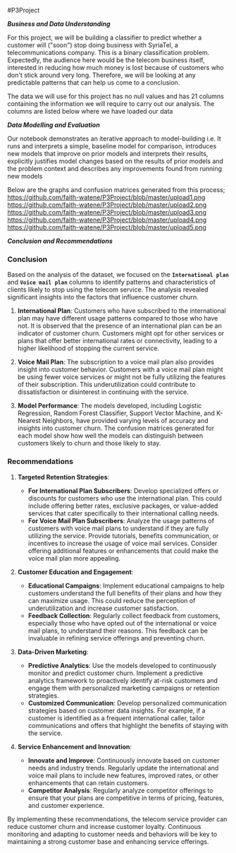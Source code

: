 #P3Project

***Business and Data Understanding***

For this project, we will be building a classifier to predict whether a customer will ("soon") stop doing business with SyriaTel,
a telecommunications company. This is a binary classification problem.
Expectedly, the audience here would be the telecom business itself, interested in reducing how much money is lost because of customers
who don't stick around very long. Therefore, we will be looking at any predictable patterns that can help us come to a conclusion.

The data we will use for this project has no null values and has 21 columns containing the information we will require to carry out our analysis. The columns are listed below where we have loaded our data

***Data Modelling and Evaluation***

Our notebook demonstrates an iterative approach to model-building i.e.
It runs and interprets a simple, baseline model for comparison, introduces new models that improve on 
prior models and interprets their results, explicitly justifies model changes based on the results
of prior models and the problem context and describes any improvements found from running new models

Below are the graphs and confusion matrices generated from this process;
https://github.com/faith-watene/P3Project/blob/master/upload1.png
https://github.com/faith-watene/P3Project/blob/master/upload2.png
https://github.com/faith-watene/P3Project/blob/master/upload3.png
https://github.com/faith-watene/P3Project/blob/master/upload4.png
https://github.com/faith-watene/P3Project/blob/master/upload5.png

***Conclusion and Recommendations***

### Conclusion

Based on the analysis of the dataset, we focused on the **`International plan`** and **`Voice mail plan`** columns to identify patterns and characteristics of clients likely to stop using the telecom service. The analysis revealed significant insights into the factors that influence customer churn. 

1. **International Plan**: Customers who have subscribed to the international plan may have different usage patterns compared to those who have not. It is observed that the presence of an international plan can be an indicator of customer churn. Customers might opt for other services or plans that offer better international rates or connectivity, leading to a higher likelihood of stopping the current service.

2. **Voice Mail Plan**: The subscription to a voice mail plan also provides insight into customer behavior. Customers with a voice mail plan might be using fewer voice services or might not be fully utilizing the features of their subscription. This underutilization could contribute to dissatisfaction or disinterest in continuing with the service.

3. **Model Performance**: The models developed, including Logistic Regression, Random Forest Classifier, Support Vector Machine, and K-Nearest Neighbors, have provided varying levels of accuracy and insights into customer churn. The confusion matrices generated for each model show how well the models can distinguish between customers likely to churn and those likely to stay.

### Recommendations

1. **Targeted Retention Strategies**:
   - **For International Plan Subscribers**: Develop specialized offers or discounts for customers who use the international plan. This could include offering better rates, exclusive packages, or value-added services that cater specifically to their international calling needs.
   - **For Voice Mail Plan Subscribers**: Analyze the usage patterns of customers with voice mail plans to understand if they are fully utilizing the service. Provide tutorials, benefits communication, or incentives to increase the usage of voice mail services. Consider offering additional features or enhancements that could make the voice mail plan more appealing.

2. **Customer Education and Engagement**:
   - **Educational Campaigns**: Implement educational campaigns to help customers understand the full benefits of their plans and how they can maximize usage. This could reduce the perception of underutilization and increase customer satisfaction.
   - **Feedback Collection**: Regularly collect feedback from customers, especially those who have opted out of the international or voice mail plans, to understand their reasons. This feedback can be invaluable in refining service offerings and preventing churn.

3. **Data-Driven Marketing**:
   - **Predictive Analytics**: Use the models developed to continuously monitor and predict customer churn. Implement a predictive analytics framework to proactively identify at-risk customers and engage them with personalized marketing campaigns or retention strategies.
   - **Customized Communication**: Develop personalized communication strategies based on customer data insights. For example, if a customer is identified as a frequent international caller, tailor communications and offers that highlight the benefits of staying with the service.

4. **Service Enhancement and Innovation**:
   - **Innovate and Improve**: Continuously innovate based on customer needs and industry trends. Regularly update the international and voice mail plans to include new features, improved rates, or other enhancements that can retain customers.
   - **Competitor Analysis**: Regularly analyze competitor offerings to ensure that your plans are competitive in terms of pricing, features, and customer experience.

By implementing these recommendations, the telecom service provider can reduce customer churn and increase customer loyalty. Continuous monitoring and adapting to customer needs and behaviors will be key to maintaining a strong customer base and enhancing service offerings.

